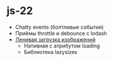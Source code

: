 # js-22

- Chatty events (болтливые события)
- Приёмы throttle и debounce с lodash
- [Ленивая загрузка изображений](https://web.dev/native-lazy-loading/)
  - Нативная с атрибутом loading
  - Библиотека lazysizes

